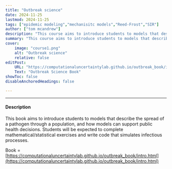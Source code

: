 ```yaml
---
title: "Outbreak science" 
date: 2024-11-25
lastmod: 2024-11-25
tags: ["epidemic modeling","mechanisitc models","Reed-Frost","SIR"]
author: ["tom mcandrew"]
description: "This course aims to introduce students to models that describe the spread of a pathogen through a population, and how models can support public health decisions. Students will be expected to complete mathematical/statistical exercises and write code that simulates infectious processes." 
summary: "This course aims to introduce students to models that describe the spread of a pathogen through a population, and how models can support public health decisions. Students will be expected to complete mathematical/statistical exercises and write code that simulates infectious processes." 
cover:
    image: "course1.png"
    alt: "Outbreak science"
    relative: false
editPost:
    URL: "https://computationaluncertaintylab.github.io/outbreak_book/intro.html"
    Text: "Outbreak Science Book"
showToc: false
disableAnchoredHeadings: false

---
```


---

#### Description

This book aims to introduce students to models that describe the spread of a pathogen through a population, and how models can support public health decisions. Students will be expected to complete mathematical/statistical exercises and write code that simulates infectious processes.  

Book = [https://computationaluncertaintylab.github.io/outbreak_book/intro.html](https://computationaluncertaintylab.github.io/outbreak_book/intro.html)